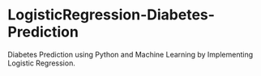 # LogisticRegression-Diabetes-Prediction
Diabetes Prediction using Python and Machine Learning by Implementing Logistic Regression.
